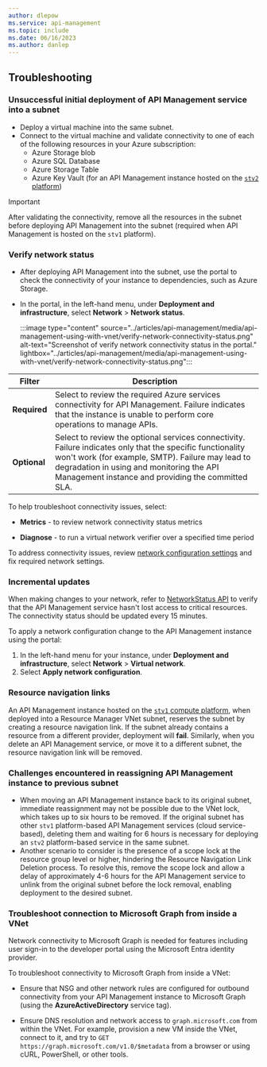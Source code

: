 ```yaml
---
author: dlepow
ms.service: api-management
ms.topic: include
ms.date: 06/16/2023
ms.author: danlep
---
```


## Troubleshooting

### Unsuccessful initial deployment of API Management service into a subnet 

* Deploy a virtual machine into the same subnet. 
* Connect to the virtual machine and validate connectivity to one of each of the following resources in your Azure subscription:
  * Azure Storage blob
  * Azure SQL Database
  * Azure Storage Table
  * Azure Key Vault (for an API Management instance hosted on the [`stv2` platform](../articles/api-management/compute-infrastructure.md))

> [!IMPORTANT]
> After validating the connectivity, remove all the resources in the subnet before deploying API Management into the subnet (required when API Management is hosted on the `stv1` platform).

### Verify network status  

* After deploying API Management into the subnet, use the portal to check the connectivity of your instance to dependencies, such as Azure Storage. 
* In the portal, in the left-hand menu, under **Deployment and infrastructure**, select **Network** > **Network status**.

  :::image type="content" source="../articles/api-management/media/api-management-using-with-vnet/verify-network-connectivity-status.png" alt-text="Screenshot of verify network connectivity status in the portal." lightbox="../articles/api-management/media/api-management-using-with-vnet/verify-network-connectivity-status.png":::

| Filter | Description |
| ----- | ----- |
| **Required** | Select to review the required Azure services connectivity for API Management. Failure indicates that the instance is unable to perform core operations to manage APIs. |
| **Optional** | Select to review the optional services connectivity. Failure indicates only that the specific functionality won't work (for example, SMTP). Failure may lead to degradation in using and monitoring the API Management instance and providing the committed SLA. |

To help troubleshoot connectivity issues, select:

* **Metrics** - to review network connectivity status metrics 

* **Diagnose** - to run a virtual network verifier over a specified time period

To address connectivity issues, review [network configuration settings](../articles/api-management/virtual-network-reference.md) and fix required network settings.

### Incremental updates  

When making changes to your network, refer to [NetworkStatus API](/rest/api/apimanagement/current-ga/network-status) to verify that the API Management service hasn't lost access to critical resources. The connectivity status should be updated every 15 minutes. 

To apply a network configuration change to the API Management instance using the portal:

  1. In the left-hand menu for your instance, under **Deployment and infrastructure**, select **Network** > **Virtual network**.
  1. Select **Apply network configuration**. 

### Resource navigation links 

An API Management instance hosted on the [`stv1` compute platform](../articles/api-management/compute-infrastructure.md), when deployed into a Resource Manager VNet subnet, reserves the subnet by creating a resource navigation link. If the subnet already contains a resource from a different provider, deployment will **fail**. Similarly, when you delete an API Management service, or move it to a different subnet, the resource navigation link will be removed.
  
 ### Challenges encountered in reassigning API Management instance to previous subnet
  * When moving an API Management instance back to its original subnet, immediate reassignment may not be possible due to the VNet lock, which takes up to six hours to be removed. If the original subnet has other `stv1` platform-based API Management services (cloud service-based), deleting them and waiting for 6 hours is necessary for deploying an `stv2` platform-based service in the same subnet. 
  * Another scenario to consider is the presence of a scope lock at the resource group level or higher, hindering the Resource Navigation Link Deletion process. To resolve this, remove the scope lock and allow a delay of approximately 4-6 hours for the API Management service to unlink from the original subnet before the lock removal, enabling deployment to the desired subnet.

### Troubleshoot connection to Microsoft Graph from inside a VNet

Network connectivity to Microsoft Graph is needed for features including user sign-in to the developer portal using the Microsoft Entra identity provider.

To troubleshoot connectivity to Microsoft Graph from inside a VNet:
    
* Ensure that NSG and other network rules are configured for outbound connectivity from your API Management instance to Microsoft Graph (using the **AzureActiveDirectory** service tag).

* Ensure DNS resolution and network access to `graph.microsoft.com` from within the VNet. For example, provision a new VM inside the VNet, connect to it, and try to `GET https://graph.microsoft.com/v1.0/$metadata` from a browser or using cURL, PowerShell, or other tools.
